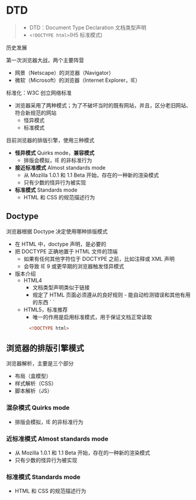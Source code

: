 # DTD

> - DTD：Document Type Declaration 文档类型声明
> - `<!DOCTYPE html>`(H5 标准模式)

<div style="display: none;">
- [DTD](!https://developer.mozilla.org/zh-CN/docs/Glossary/DTD)
</div>

历史发展

第一次浏览器大战，两个主要阵营

- 网景（Netscape）的浏览器（Navigator）
- 微软（Microsoft）的浏览器（Internet Explorer，IE）

标准化：W3C 创立网络标准

- 浏览器采用了两种模式；为了不破坏当时的既有网站，并且，区分老旧网站、符合新规范的网站
  - 怪异模式
  - 标准模式

目前浏览器的排版引擎，使用三种模式

- **怪异模式** Quirks mode，**兼容模式**
  - 排版会模拟，IE 的非标准行为
- **接近标准模式** Almost standards mode
  - 从 Mozilla 1.0.1 和 1.1 Beta 开始，存在的一种新的渲染模式
  - 只有少数的怪异行为被实现
- **标准模式** Standards mode
  - HTML 和 CSS 的规范描述行为

## Doctype

浏览器根据 Doctype 决定使用哪种排版模式

- 在 HTML 中，doctype 声明，是必要的
- 把 DOCTYPE 正确地置于 HTML 文件的顶端
  - 如果有任何其他字符位于 DOCTYPE 之前，比如注释或 XML 声明
  - 会导致 IE 9 或更早期的浏览器触发怪异模式
- 版本介绍
  - HTML4
    - 文档类型声明类似于链接
    - 规定了 HTML 页面必须遵从的良好规则 - 能自动检测错误和其他有用的东西
      `
      <!DOCTYPE html PUBLIC "-//W3C//DTD XHTML 1.0 Transitional//EN"
      "http://www.w3.org/TR/xhtml1/DTD/xhtml1-transitional.dtd">
      `
  - HTML5，标准推荐
    - 唯一的作用是启用标准模式，用于保证文档正常读取
    ```HTML
      <!DOCTYPE html>
    ```

## 浏览器的排版引擎模式

浏览器解析，主要是三个部分
- 布局（盒模型）
- 样式解析（CSS）
- 脚本解析（JS）

### 混杂模式 Quirks mode

- 排版会模拟，IE 的非标准行为

### 近标准模式 Almost standards mode

- 从 Mozilla 1.0.1 和 1.1 Beta 开始，存在的一种新的渲染模式
- 只有少数的怪异行为被实现

### 标准模式 Standards mode

- HTML 和 CSS 的规范描述行为
